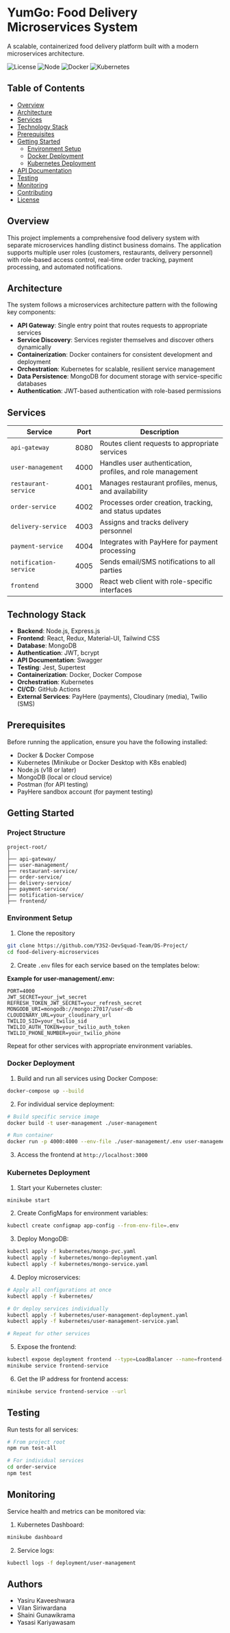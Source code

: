 # YumGo: Food Delivery Microservices System

A scalable, containerized food delivery platform built with a modern microservices architecture.

![License](https://img.shields.io/badge/license-MIT-blue.svg)
![Node](https://img.shields.io/badge/node-v18+-green.svg)
![Docker](https://img.shields.io/badge/docker-compatible-blue.svg)
![Kubernetes](https://img.shields.io/badge/kubernetes-ready-brightgreen.svg)

## Table of Contents

- [Overview](#overview)
- [Architecture](#architecture)
- [Services](#services)
- [Technology Stack](#technology-stack)
- [Prerequisites](#prerequisites)
- [Getting Started](#getting-started)
  - [Environment Setup](#environment-setup)
  - [Docker Deployment](#docker-deployment)
  - [Kubernetes Deployment](#kubernetes-deployment)
- [API Documentation](#api-documentation)
- [Testing](#testing)
- [Monitoring](#monitoring)
- [Contributing](#contributing)
- [License](#license)

## Overview

This project implements a comprehensive food delivery system with separate microservices handling distinct business domains. The application supports multiple user roles (customers, restaurants, delivery personnel) with role-based access control, real-time order tracking, payment processing, and automated notifications.

## Architecture

The system follows a microservices architecture pattern with the following key components:

- **API Gateway**: Single entry point that routes requests to appropriate services
- **Service Discovery**: Services register themselves and discover others dynamically
- **Containerization**: Docker containers for consistent development and deployment
- **Orchestration**: Kubernetes for scalable, resilient service management
- **Data Persistence**: MongoDB for document storage with service-specific databases
- **Authentication**: JWT-based authentication with role-based permissions

## Services

| Service                | Port | Description                                                |
| ---------------------- | ---- | ---------------------------------------------------------- |
| `api-gateway`          | 8080 | Routes client requests to appropriate services             |
| `user-management`      | 4000 | Handles user authentication, profiles, and role management |
| `restaurant-service`   | 4001 | Manages restaurant profiles, menus, and availability       |
| `order-service`        | 4002 | Processes order creation, tracking, and status updates     |
| `delivery-service`     | 4003 | Assigns and tracks delivery personnel                      |
| `payment-service`      | 4004 | Integrates with PayHere for payment processing             |
| `notification-service` | 4005 | Sends email/SMS notifications to all parties               |
| `frontend`             | 3000 | React web client with role-specific interfaces             |

## Technology Stack

- **Backend**: Node.js, Express.js
- **Frontend**: React, Redux, Material-UI, Tailwind CSS
- **Database**: MongoDB
- **Authentication**: JWT, bcrypt
- **API Documentation**: Swagger
- **Testing**: Jest, Supertest
- **Containerization**: Docker, Docker Compose
- **Orchestration**: Kubernetes
- **CI/CD**: GitHub Actions
- **External Services**: PayHere (payments), Cloudinary (media), Twilio (SMS)

## Prerequisites

Before running the application, ensure you have the following installed:

- Docker & Docker Compose
- Kubernetes (Minikube or Docker Desktop with K8s enabled)
- Node.js (v18 or later)
- MongoDB (local or cloud service)
- Postman (for API testing)
- PayHere sandbox account (for payment testing)

## Getting Started

### Project Structure

```
project-root/
│
├── api-gateway/
├── user-management/
├── restaurant-service/
├── order-service/
├── delivery-service/
├── payment-service/
├── notification-service/
├── frontend/
```

### Environment Setup

1. Clone the repository

```bash
git clone https://github.com/Y3S2-DevSquad-Team/DS-Project/
cd food-delivery-microservices
```

2. Create `.env` files for each service based on the templates below:

**Example for user-management/.env:**

```
PORT=4000
JWT_SECRET=your_jwt_secret
REFRESH_TOKEN_JWT_SECRET=your_refresh_secret
MONGODB_URI=mongodb://mongo:27017/user-db
CLOUDINARY_URL=your_cloudinary_url
TWILIO_SID=your_twilio_sid
TWILIO_AUTH_TOKEN=your_twilio_auth_token
TWILIO_PHONE_NUMBER=your_twilio_phone
```

Repeat for other services with appropriate environment variables.

### Docker Deployment

1. Build and run all services using Docker Compose:

```bash
docker-compose up --build
```

2. For individual service deployment:

```bash
# Build specific service image
docker build -t user-management ./user-management

# Run container
docker run -p 4000:4000 --env-file ./user-management/.env user-management
```

3. Access the frontend at `http://localhost:3000`

### Kubernetes Deployment

1. Start your Kubernetes cluster:

```bash
minikube start
```

2. Create ConfigMaps for environment variables:

```bash
kubectl create configmap app-config --from-env-file=.env
```

3. Deploy MongoDB:

```bash
kubectl apply -f kubernetes/mongo-pvc.yaml
kubectl apply -f kubernetes/mongo-deployment.yaml
kubectl apply -f kubernetes/mongo-service.yaml
```

4. Deploy microservices:

```bash
# Apply all configurations at once
kubectl apply -f kubernetes/

# Or deploy services individually
kubectl apply -f kubernetes/user-management-deployment.yaml
kubectl apply -f kubernetes/user-management-service.yaml

# Repeat for other services
```

5. Expose the frontend:

```bash
kubectl expose deployment frontend --type=LoadBalancer --name=frontend-service
minikube service frontend-service
```

6. Get the IP address for frontend access:

```bash
minikube service frontend-service --url
```


## Testing

Run tests for all services:

```bash
# From project root
npm run test-all

# For individual services
cd order-service
npm test
```

## Monitoring

Service health and metrics can be monitored via:

1. Kubernetes Dashboard:

```bash
minikube dashboard
```

2. Service logs:

```bash
kubectl logs -f deployment/user-management
```


##  Authors

* Yasiru Kaveeshwara
* Vilan Siriwardana
* Shaini Gunawikrama
* Yasasi Kariyawasam
